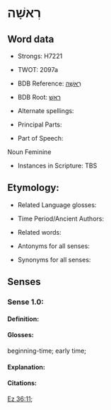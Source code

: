 # רִאשָׁה

<!-- Status: S2="NeedsEdits" -->
<!-- Lexica used for edits:   -->

## Word data

* Strongs: H7221

* TWOT: 2097a

* BDB Reference: [רִאשָׁה](rc://en/bdb/dict/t.ad.ab)

* BDB Root: [ראשׁ](rc://en/bdb/dict/t.ad.aa)

* Alternate spellings:

* Principal Parts:

* Part of Speech:

Noun Feminine

* Instances in Scripture: TBS

## Etymology:

* Related Language glosses:

* Time Period/Ancient Authors:

* Related words:

* Antonyms for all senses:

* Synonyms for all senses:

## Senses

### Sense 1.0:

#### Definition:

#### Glosses:

beginning-time; early time; 

#### Explanation:

#### Citations:

[Ez 36:11](rc://he/uhb/book/ezk/36/11); 


